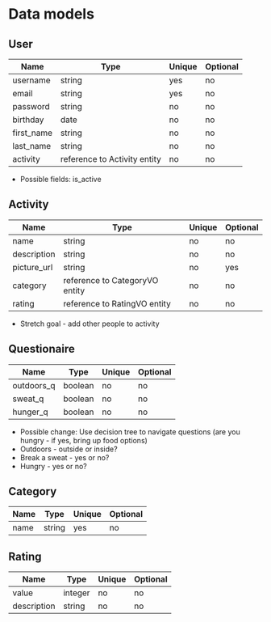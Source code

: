 # Data models

## User

| Name | Type | Unique | Optional |
|-|-|-|-|
| username | string | yes | no |
| email | string | yes | no |
| password | string | no | no |
| birthday | date | no | no |
| first_name | string | no | no |
| last_name | string | no | no |
| activity | reference to Activity entity | no | no |

* Possible fields: is_active

## Activity

| Name | Type | Unique | Optional |
|-|-|-|-|
| name | string | no | no |
| description | string | no | no |
| picture_url | string | no | yes |
| category | reference to CategoryVO entity | no | no |
| rating | reference to RatingVO entity | no | no |

* Stretch goal - add other people to activity

## Questionaire

| Name | Type | Unique | Optional |
|-|-|-|-|
| outdoors_q | boolean | no | no |
| sweat_q | boolean | no | no |
| hunger_q | boolean | no | no |

* Possible change: Use decision tree to navigate questions (are you hungry - if yes, bring up food options)
* Outdoors - outside or inside?
* Break a sweat - yes or no?
* Hungry - yes or no?

## Category

| Name | Type | Unique | Optional |
|-|-|-|-|
| name | string | yes | no |

## Rating
| Name | Type | Unique | Optional |
|-|-|-|-|
| value | integer | no | no |
| description | string | no | no |
